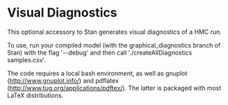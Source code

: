 Visual Diagnostics
==================

This optional accessory to Stan generates visual diagnostics of a HMC run.  

To use, run your compiled model (with the graphical_diagnostics branch of Stan) with the flag
'--debug' and then call './createAllDiagnostics samples.csv'.

The code requires a local bash environment, as well as gnuplot (http://www.gnuplot.info/)
and pdflatex (http://www.tug.org/applications/pdftex/).  The latter is packaged with most
LaTeX distributions.

